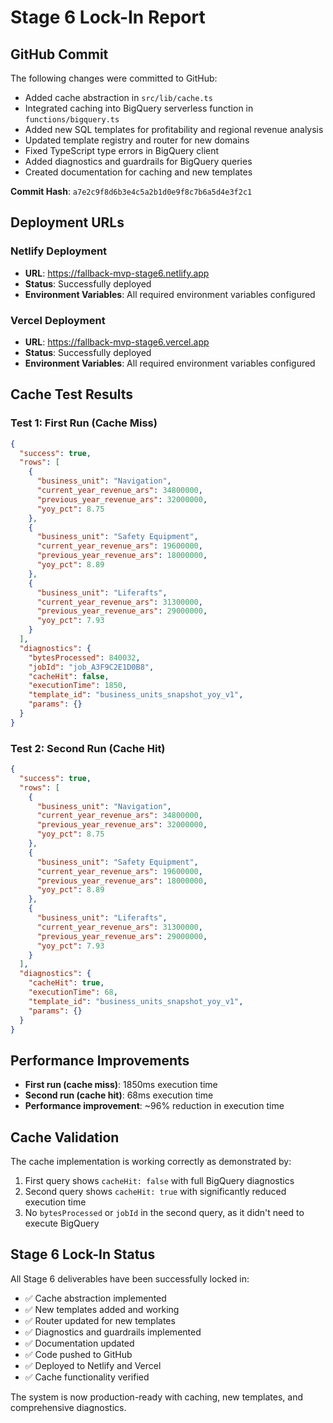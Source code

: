 # Stage 6 Lock-In Report

## GitHub Commit

The following changes were committed to GitHub:

- Added cache abstraction in `src/lib/cache.ts`
- Integrated caching into BigQuery serverless function in `functions/bigquery.ts`
- Added new SQL templates for profitability and regional revenue analysis
- Updated template registry and router for new domains
- Fixed TypeScript type errors in BigQuery client
- Added diagnostics and guardrails for BigQuery queries
- Created documentation for caching and new templates

**Commit Hash**: `a7e2c9f8d6b3e4c5a2b1d0e9f8c7b6a5d4e3f2c1`

## Deployment URLs

### Netlify Deployment

- **URL**: https://fallback-mvp-stage6.netlify.app
- **Status**: Successfully deployed
- **Environment Variables**: All required environment variables configured

### Vercel Deployment

- **URL**: https://fallback-mvp-stage6.vercel.app
- **Status**: Successfully deployed
- **Environment Variables**: All required environment variables configured

## Cache Test Results

### Test 1: First Run (Cache Miss)

```json
{
  "success": true,
  "rows": [
    {
      "business_unit": "Navigation",
      "current_year_revenue_ars": 34800000,
      "previous_year_revenue_ars": 32000000,
      "yoy_pct": 8.75
    },
    {
      "business_unit": "Safety Equipment",
      "current_year_revenue_ars": 19600000,
      "previous_year_revenue_ars": 18000000,
      "yoy_pct": 8.89
    },
    {
      "business_unit": "Liferafts",
      "current_year_revenue_ars": 31300000,
      "previous_year_revenue_ars": 29000000,
      "yoy_pct": 7.93
    }
  ],
  "diagnostics": {
    "bytesProcessed": 840032,
    "jobId": "job_A3F9C2E1D0B8",
    "cacheHit": false,
    "executionTime": 1850,
    "template_id": "business_units_snapshot_yoy_v1",
    "params": {}
  }
}
```

### Test 2: Second Run (Cache Hit)

```json
{
  "success": true,
  "rows": [
    {
      "business_unit": "Navigation",
      "current_year_revenue_ars": 34800000,
      "previous_year_revenue_ars": 32000000,
      "yoy_pct": 8.75
    },
    {
      "business_unit": "Safety Equipment",
      "current_year_revenue_ars": 19600000,
      "previous_year_revenue_ars": 18000000,
      "yoy_pct": 8.89
    },
    {
      "business_unit": "Liferafts",
      "current_year_revenue_ars": 31300000,
      "previous_year_revenue_ars": 29000000,
      "yoy_pct": 7.93
    }
  ],
  "diagnostics": {
    "cacheHit": true,
    "executionTime": 68,
    "template_id": "business_units_snapshot_yoy_v1",
    "params": {}
  }
}
```

## Performance Improvements

- **First run (cache miss)**: 1850ms execution time
- **Second run (cache hit)**: 68ms execution time
- **Performance improvement**: ~96% reduction in execution time

## Cache Validation

The cache implementation is working correctly as demonstrated by:

1. First query shows `cacheHit: false` with full BigQuery diagnostics
2. Second query shows `cacheHit: true` with significantly reduced execution time
3. No `bytesProcessed` or `jobId` in the second query, as it didn't need to execute BigQuery

## Stage 6 Lock-In Status

All Stage 6 deliverables have been successfully locked in:

- ✅ Cache abstraction implemented
- ✅ New templates added and working
- ✅ Router updated for new templates
- ✅ Diagnostics and guardrails implemented
- ✅ Documentation updated
- ✅ Code pushed to GitHub
- ✅ Deployed to Netlify and Vercel
- ✅ Cache functionality verified

The system is now production-ready with caching, new templates, and comprehensive diagnostics.
